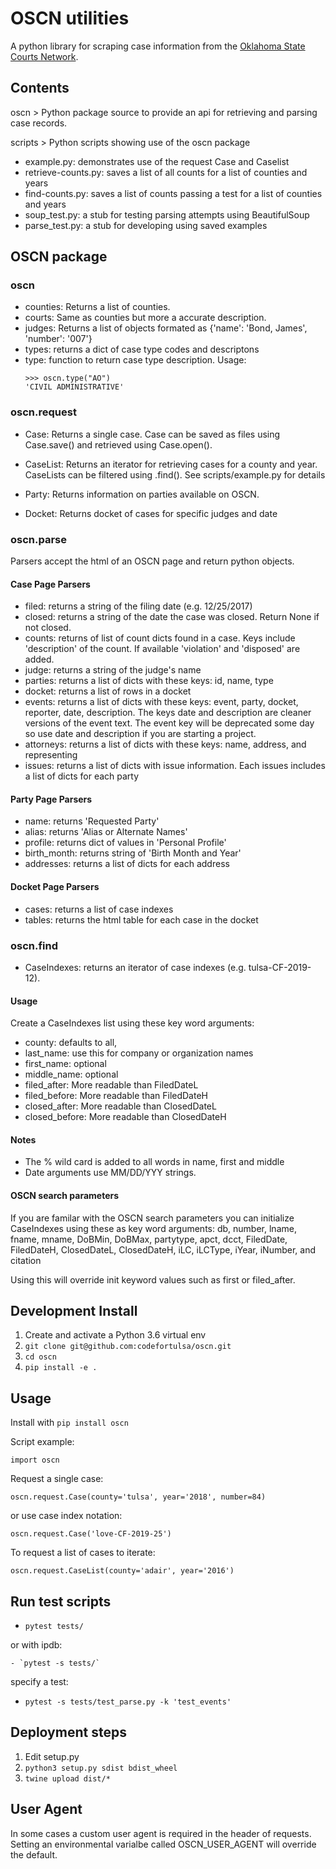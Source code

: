 # OSCN utilities

A python library for scraping case information from the [Oklahoma State Courts Network](https://www.oscn.net/dockets/).

## Contents

oscn > Python package source to provide an api for retrieving and parsing case records.

scripts > Python scripts showing use of the oscn package

- example.py: demonstrates use of the request Case and Caselist
- retrieve-counts.py: saves a list of all counts for a list of counties and years
- find-counts.py: saves a list of counts passing a test for a list of counties and years
- soup_test.py: a stub for testing parsing attempts using BeautifulSoup
- parse_test.py: a stub for developing using saved examples

## OSCN package

### oscn

- counties: Returns a list of counties.
- courts: Same as counties but more a accurate description.
- judges: Returns a list of objects formated as {'name': 'Bond, James', 'number': '007'}
- types: returns a dict of case type codes and descriptons
- type: function to return case type description. Usage:
  ```
  >>> oscn.type("AO")
  'CIVIL ADMINISTRATIVE'
  ```

### oscn.request

- Case: Returns a single case. Case can be saved as files using Case.save() and retrieved using Case.open().

- CaseList: Returns an iterator for retrieving cases for a county and year. CaseLists can be filtered using .find(). See scripts/example.py for details

- Party: Returns information on parties available on OSCN.

- Docket: Returns docket of cases for specific judges and date

### oscn.parse

Parsers accept the html of an OSCN page and return python objects.

#### Case Page Parsers

- filed: returns a string of the filing date (e.g. 12/25/2017)
- closed: returns a string of the date the case was closed. Return None if not closed.
- counts: returns of list of count dicts found in a case. Keys include 'description'
  of the count. If available 'violation' and 'disposed' are added.
- judge: returns a string of the judge's name
- parties: returns a list of dicts with these keys: id, name, type
- docket: returns a list of rows in a docket
- events: returns a list of dicts with these keys: event, party, docket, reporter, date, description. The keys date and description are cleaner versions of the event text. The event key will be deprecated some day so use date and description if you are starting a project.
- attorneys: returns a list of dicts with these keys: name, address, and representing
- issues: returns a list of dicts with issue information. Each issues includes a list of dicts for each party

#### Party Page Parsers

- name: returns 'Requested Party'
- alias: returns 'Alias or Alternate Names'
- profile: returns dict of values in 'Personal Profile'
- birth_month: returns string of 'Birth Month and Year'
- addresses: returns a list of dicts for each address

#### Docket Page Parsers

- cases: returns a list of case indexes
- tables: returns the html table for each case in the docket

### oscn.find

- CaseIndexes: returns an iterator of case indexes (e.g. tulsa-CF-2019-12).

#### Usage

Create a CaseIndexes list using these key word arguments:

- county: defaults to all,
- last_name: use this for company or organization names
- first_name: optional
- middle_name: optional
- filed_after: More readable than FiledDateL
- filed_before: More readable than FiledDateH
- closed_after: More readable than ClosedDateL
- closed_before: More readable than ClosedDateH

#### Notes

- The % wild card is added to all words in name, first and middle
- Date arguments use MM/DD/YYY strings.

#### OSCN search parameters

If you are familar with the OSCN search parameters you can initialize CaseIndexes using these as key word arguments: db, number, lname, fname, mname, DoBMin, DoBMax, partytype, apct, dcct, FiledDate, FiledDateH, ClosedDateL, ClosedDateH, iLC, iLCType, iYear, iNumber, and citation

Using this will override init keyword values such as first or filed_after.

## Development Install

1. Create and activate a Python 3.6 virtual env
1. `git clone git@github.com:codefortulsa/oscn.git`
1. `cd oscn`
1. `pip install -e .`

## Usage

Install with `pip install oscn`

Script example:

`import oscn`

Request a single case:

`oscn.request.Case(county='tulsa', year='2018', number=84)`

or use case index notation:

`oscn.request.Case('love-CF-2019-25')`

To request a list of cases to iterate:

`oscn.request.CaseList(county='adair', year='2016')`

## Run test scripts

- `pytest tests/`

or with ipdb:

    - `pytest -s tests/`

specify a test:

- `pytest -s tests/test_parse.py -k 'test_events'`

## Deployment steps

1. Edit setup.py
1. `python3 setup.py sdist bdist_wheel`
1. `twine upload dist/*`

## User Agent

In some cases a custom user agent is required in the header of requests.
Setting an environmental varialbe called OSCN_USER_AGENT will override the default.

